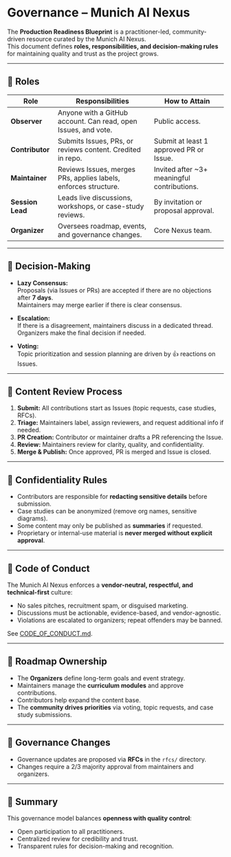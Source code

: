 # Governance – Munich AI Nexus

The **Production Readiness Blueprint** is a practitioner-led, community-driven resource curated by the Munich AI Nexus.  
This document defines **roles, responsibilities, and decision-making rules** for maintaining quality and trust as the project grows.

---

## 🔹 Roles

| Role            | Responsibilities                                                       | How to Attain                          |
|-----------------|-----------------------------------------------------------------------|---------------------------------------|
| **Observer**    | Anyone with a GitHub account. Can read, open Issues, and vote.        | Public access.                        |
| **Contributor** | Submits Issues, PRs, or reviews content. Credited in repo.            | Submit at least 1 approved PR or Issue. |
| **Maintainer**  | Reviews Issues, merges PRs, applies labels, enforces structure.       | Invited after ~3+ meaningful contributions. |
| **Session Lead**| Leads live discussions, workshops, or case-study reviews.             | By invitation or proposal approval.   |
| **Organizer**   | Oversees roadmap, events, and governance changes.                     | Core Nexus team.                      |

---

## 🔹 Decision-Making

- **Lazy Consensus:**  
  Proposals (via Issues or PRs) are accepted if there are no objections after **7 days**.  
  Maintainers may merge earlier if there is clear consensus.

- **Escalation:**  
  If there is a disagreement, maintainers discuss in a dedicated thread.  
  Organizers make the final decision if needed.

- **Voting:**  
  Topic prioritization and session planning are driven by 👍 reactions on Issues.

---

## 🔹 Content Review Process

1. **Submit:** All contributions start as Issues (topic requests, case studies, RFCs).  
2. **Triage:** Maintainers label, assign reviewers, and request additional info if needed.  
3. **PR Creation:** Contributor or maintainer drafts a PR referencing the Issue.  
4. **Review:** Maintainers review for clarity, quality, and confidentiality.  
5. **Merge & Publish:** Once approved, PR is merged and Issue is closed.

---

## 🔹 Confidentiality Rules

- Contributors are responsible for **redacting sensitive details** before submission.  
- Case studies can be anonymized (remove org names, sensitive diagrams).  
- Some content may only be published as **summaries** if requested.  
- Proprietary or internal-use material is **never merged without explicit approval**.

---

## 🔹 Code of Conduct

The Munich AI Nexus enforces a **vendor-neutral, respectful, and technical-first** culture:  
- No sales pitches, recruitment spam, or disguised marketing.  
- Discussions must be actionable, evidence-based, and vendor-agnostic.  
- Violations are escalated to organizers; repeat offenders may be banned.

See [CODE_OF_CONDUCT.md](./CODE_OF_CONDUCT.md).

---

## 🔹 Roadmap Ownership

- The **Organizers** define long-term goals and event strategy.  
- Maintainers manage the **curriculum modules** and approve contributions.  
- Contributors help expand the content base.  
- The **community drives priorities** via voting, topic requests, and case study submissions.

---

## 🔹 Governance Changes

- Governance updates are proposed via **RFCs** in the `rfcs/` directory.  
- Changes require a 2/3 majority approval from maintainers and organizers.  

---

## 🔹 Summary

This governance model balances **openness with quality control**:  
- Open participation to all practitioners.  
- Centralized review for credibility and trust.  
- Transparent rules for decision-making and recognition.

